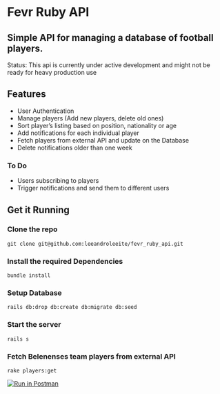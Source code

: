 # Fevr Ruby API

## Simple API for managing a database of football players.

Status: This api is currently under active development and might not be ready for heavy production use

## Features

- User Authentication
- Manage players (Add new players, delete old ones)
- Sort player’s listing based on position, nationality or age
- Add notifications for each individual player
- Fetch players from external API and update on the Database
- Delete notifications older than one week


### To Do

- Users subscribing to players
- Trigger notifications and send them to different users


## Get it Running

### Clone the repo
```
git clone git@github.com:leeandroleeite/fevr_ruby_api.git
```

### Install the required Dependencies
```
bundle install
```

### Setup Database
```
rails db:drop db:create db:migrate db:seed
```

### Start the server 
```
rails s
```

### Fetch Belenenses team players from external API
```
rake players:get
```


[![Run in Postman](https://run.pstmn.io/button.svg)](https://app.getpostman.com/run-collection/2359a87a73c21f68bfc5?action=collection%2Fimport)